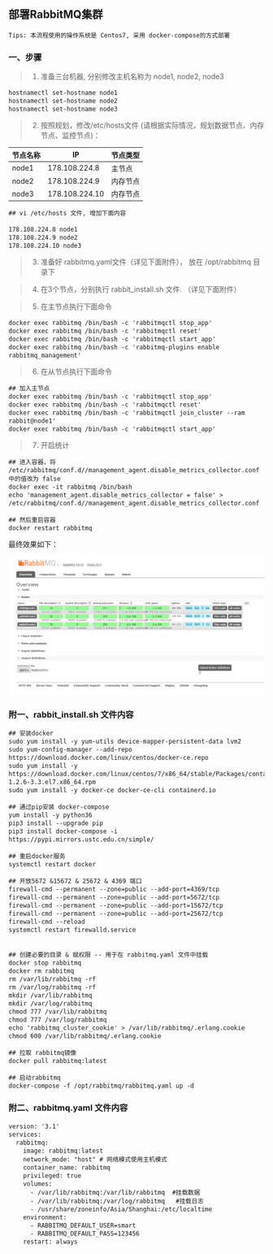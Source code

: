 ## 部署RabbitMQ集群

```
Tips: 本流程使用的操作系统是 Centos7, 采用 docker-compose的方式部署
```

### 一、步骤

> 1. 准备三台机器, 分别修改主机名称为 node1, node2, node3
```
hostnamectl set-hostname node1
hostnamectl set-hostname node2
hostnamectl set-hostname node3
```

> 2. 按照规划，修改/etc/hosts文件 (请根据实际情况，规划数据节点、内存节点、监控节点)：

| 节点名称 | IP    | 节点类型 |
| -----   | ----- | ----   |
|  node1  | 178.108.224.8   | 主节点   |
|  node2  | 178.108.224.9   | 内存节点  |
|  node3  | 178.108.224.10  | 内存节点  |

```
## vi /etc/hosts 文件, 增加下面内容

178.108.224.8 node1
178.108.224.9 node2
178.108.224.10 node3
```

> 3. 准备好 rabbitmq.yaml文件（详见下面附件）， 放在 /opt/rabbitmq 目录下

> 4. 在3个节点，分别执行 rabbit_install.sh 文件. （详见下面附件）

> 5. 在主节点执行下面命令
```
docker exec rabbitmq /bin/bash -c 'rabbitmqctl stop_app'
docker exec rabbitmq /bin/bash -c 'rabbitmqctl reset'
docker exec rabbitmq /bin/bash -c 'rabbitmqctl start_app'
docker exec rabbitmq /bin/bash -c 'rabbitmq-plugins enable rabbitmq_management'
```

> 6. 在从节点执行下面命令
```
## 加入主节点
docker exec rabbitmq /bin/bash -c 'rabbitmqctl stop_app'
docker exec rabbitmq /bin/bash -c 'rabbitmqctl reset'
docker exec rabbitmq /bin/bash -c 'rabbitmqctl join_cluster --ram rabbit@node1'
docker exec rabbitmq /bin/bash -c 'rabbitmqctl start_app'
```

> 7. 开启统计
```
## 进入容器，将 /etc/rabbitmq/conf.d//management_agent.disable_metrics_collector.conf 中的值改为 false
docker exec -it rabbitmq /bin/bash
echo 'management_agent.disable_metrics_collector = false' > /etc/rabbitmq/conf.d//management_agent.disable_metrics_collector.conf

## 然后重启容器
docker restart rabbitmq
```

最终效果如下：

![img.png](../img/rabbit_cluster_show.png)


### 附一、rabbit_install.sh 文件内容

```
## 安装docker
sudo yum install -y yum-utils device-mapper-persistent-data lvm2 
sudo yum-config-manager --add-repo https://download.docker.com/linux/centos/docker-ce.repo
sudo yum install -y https://download.docker.com/linux/centos/7/x86_64/stable/Packages/containerd.io-1.2.6-3.3.el7.x86_64.rpm
sudo yum install -y docker-ce docker-ce-cli containerd.io

## 通过pip安装 docker-compose
yum install -y python36
pip3 install --upgrade pip
pip3 install docker-compose -i https://pypi.mirrors.ustc.edu.cn/simple/ 

## 重启docker服务
systemctl restart docker

## 开放5672 &15672 & 25672 & 4369 端口
firewall-cmd --permanent --zone=public --add-port=4369/tcp
firewall-cmd --permanent --zone=public --add-port=5672/tcp
firewall-cmd --permanent --zone=public --add-port=15672/tcp
firewall-cmd --permanent --zone=public --add-port=25672/tcp
firewall-cmd --reload
systemctl restart firewalld.service


## 创建必要的目录 & 赋权限 -- 用于在 rabbitmq.yaml 文件中挂载
docker stop rabbitmq
docker rm rabbitmq
rm /var/lib/rabbitmq -rf
rm /var/log/rabbitmq -rf
mkdir /var/lib/rabbitmq
mkdir /var/log/rabbitmq
chmod 777 /var/lib/rabbitmq
chmod 777 /var/log/rabbitmq
echo 'rabbitmq_cluster_cookie' > /var/lib/rabbitmq/.erlang.cookie
chmod 600 /var/lib/rabbitmq/.erlang.cookie

## 拉取 rabbitmq镜像
docker pull rabbitmq:latest

## 启动rabbitmq
docker-compose -f /opt/rabbitmq/rabbitmq.yaml up -d
```


### 附二、rabbitmq.yaml 文件内容
```
version: '3.1'
services:
  rabbitmq:
    image: rabbitmq:latest       
    network_mode: "host" # 网络模式使用主机模式 
    container_name: rabbitmq
    privileged: true
    volumes:    
      - /var/lib/rabbitmq:/var/lib/rabbitmq  #挂载数据   
      - /var/lib/rabbitmq:/var/log/rabbitmq   #挂载日志
      - /usr/share/zoneinfo/Asia/Shanghai:/etc/localtime
    environment:
      - RABBITMQ_DEFAULT_USER=smart
      - RABBITMQ_DEFAULT_PASS=123456
    restart: always
```

